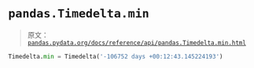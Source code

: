 # `pandas.Timedelta.min`

> 原文：[`pandas.pydata.org/docs/reference/api/pandas.Timedelta.min.html`](https://pandas.pydata.org/docs/reference/api/pandas.Timedelta.min.html)

```py
Timedelta.min = Timedelta('-106752 days +00:12:43.145224193')
```
